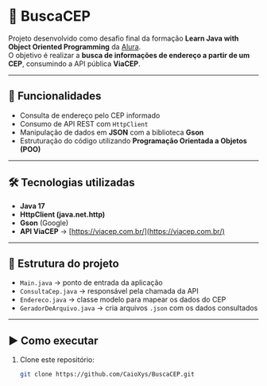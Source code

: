 # 📍 BuscaCEP

Projeto desenvolvido como desafio final da formação **Learn Java with Object Oriented Programming** da [Alura](https://www.alura.com.br).  
O objetivo é realizar a **busca de informações de endereço a partir de um CEP**, consumindo a API pública **ViaCEP**.

---

## 🚀 Funcionalidades

- Consulta de endereço pelo CEP informado  
- Consumo de API REST com `HttpClient`  
- Manipulação de dados em **JSON** com a biblioteca **Gson**  
- Estruturação do código utilizando **Programação Orientada a Objetos (POO)**  

---

## 🛠️ Tecnologias utilizadas

- **Java 17**  
- **HttpClient (java.net.http)**  
- **Gson** (Google)  
- **API ViaCEP** → [https://viacep.com.br/](https://viacep.com.br/)  

---

## 📂 Estrutura do projeto

- `Main.java` → ponto de entrada da aplicação  
- `ConsultaCep.java` → responsável pela chamada da API  
- `Endereco.java` → classe modelo para mapear os dados do CEP  
- `GeradorDeArquivo.java` → cria arquivos `.json` com os dados consultados  

---

## ▶️ Como executar

1. Clone este repositório:  
   ```bash
   git clone https://github.com/CaioXys/BuscaCEP.git
